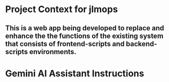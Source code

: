 # Project Context for jlmops

This is a web app being developed to replace and enhance the the functions of the existing system that consists of frontend-scripts and backend-scripts environments. 
---

# Gemini AI Assistant Instructions

